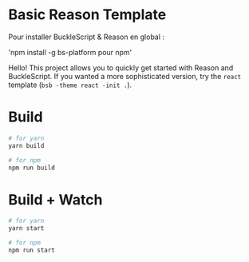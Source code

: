 # Basic Reason Template

Pour installer BuckleScript & Reason en global :

'npm install -g bs-platform pour npm'

Hello! This project allows you to quickly get started with Reason and BuckleScript. If you wanted a more sophisticated version, try the `react` template (`bsb -theme react -init .`).

# Build

```bash
# for yarn
yarn build

# for npm
npm run build
```

# Build + Watch

```bash
# for yarn
yarn start

# for npm
npm run start
```

